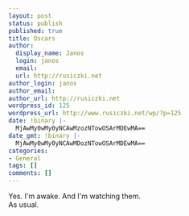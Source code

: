 ```yaml
---
layout: post
status: publish
published: true
title: Oscars
author:
  display_name: Janos
  login: janos
  email: 
  url: http://rusiczki.net
author_login: janos
author_email: 
author_url: http://rusiczki.net
wordpress_id: 125
wordpress_url: http://www.rusiczki.net/wp/?p=125
date: !binary |-
  MjAwMy0wMy0yNCAwMzozNTowOSArMDEwMA==
date_gmt: !binary |-
  MjAwMy0wMy0yNCAwMDozNTowOSArMDEwMA==
categories:
- General
tags: []
comments: []
---
```

<p>Yes. I'm awake. And I'm watching them.<br />
As usual.</p>
